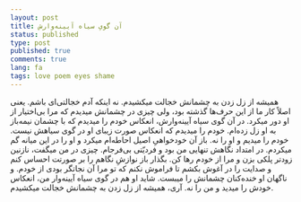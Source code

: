 ```yaml
---
layout: post
title: آن گویِ سیاه آیینه‌وارش
status: published
type: post
published: true
comments: true
lang: fa
tags: love poem eyes shame
---
```



<p class="justify">

همیشه از زل زدن به چشمانش خجالت میکشیدم. نه اینکه آدم خجالتی‌ای باشم. یعنی اصلاً کار ما از این حرف‌ها گذشته بود، ولی چیزی در چشمانش میدیدم که مرا بی‌اختیار از او دور میکرد. در آن گوی سیاه آیینه‌وارش، انعکاس خودم را میدیدم که با چشمان نیمه‌باز به او زل زده‌ام. خودم را میدیدم که انعکاس صورت زیبای او در گوی سیاهش نیست. خودم را میدیم و او را نه. باز آن خودخواهیِ اصیل احاطه‌ام میکرد و او را در این میانه گم میکردم. در امتداد نگاهش تنهایی من بود و فردیّتی بی‌فرجام. چیزی در من میگفت، نازنین زودتر پلکی بزن و مرا از خودم رها کن. بگذار باز نوازشِ نگاهم را بر صورتت احساس کنم  و صدایت را در آغوش بکشم تا فراموش نکنم که تو مرا آن نجاتگر بودی از خودم. و ناگهان او خنده‌کنان چشمانش را میبست. شاید او هم در گوی سیاه آیینه‌وار من، انعکاس خودش را میدید و من را نه. آری، همیشه از زل زدن به چشمانش خجالت میکشیدم.


</p>
